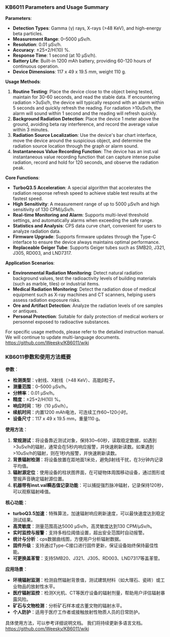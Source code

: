 ### KB6011 Parameters and Usage Summary

**Parameters**:

- **Detection Types**: Gamma (γ) rays, X-rays (>48 KeV), and high-energy beta particles.
- **Measurement Range**: 0–5000 μSv/h.
- **Resolution**: 0.01 μSv/h.
- **Accuracy**: ±25+2/H(10) %.
- **Response Time**: 1 second (at 10 μSv/h).
- **Battery Life**: Built-in 1200 mAh battery, providing 60-120 hours of continuous operation.
- **Device Dimensions**: 117 x 49 x 19.5 mm, weight 110 g.

**Usage Methods**:

1. **Routine Testing**: Place the device close to the object being tested, maintain for 30-60 seconds, and read the stable data. If encountering radiation >3uSv/h, the device will typically respond with an alarm within 5 seconds and quickly refresh the reading. For radiation >10uSv/h, the alarm will sound within 1 second and the reading will refresh quickly.
2. **Background Radiation Detection**: Place the device 1 meter above the ground, avoiding beta ray interference, and record the average value within 3 minutes.
3. **Radiation Source Localization**: Use the device's bar chart interface, move the device around the suspicious object, and determine the radiation source location through the graph or alarm sound.
4. **Instantaneous Value Recording Function**: The device has an inst.val instantaneous value recording function that can capture intense pulse radiation, record and hold for 120 seconds, and observe the radiation peak.

**Core Functions**:

- **TurboQ3.5 Acceleration**: A special algorithm that accelerates the radiation response refresh speed to achieve stable test results at the fastest speed.
- **High Sensitivity**: A measurement range of up to 5000 μSv/h and high sensitivity of 130 CPM/μSv/h.
- **Real-time Monitoring and Alarm**: Supports multi-level threshold settings, and automatically alarms when exceeding the safe range.
- **Statistics and Analysis**: CPS data curve chart, convenient for users to analyze radiation data.
- **Firmware Upgrade**: Supports firmware updates through the Type-C interface to ensure the device always maintains optimal performance.
- **Replaceable Geiger Tube**: Supports Geiger tubes such as SMB20, J321, J305, RD003, and LND7317.

**Application Scenarios**:

- **Environmental Radiation Monitoring**: Detect natural radiation background values, test the radioactivity levels of building materials (such as marble, tiles) or industrial items.
- **Medical Radiation Monitoring**: Detect the radiation dose of medical equipment such as X-ray machines and CT scanners, helping users assess radiation exposure risks.
- **Ore and Artifact Detection**: Analyze the radiation levels of ore samples or antiques.
- **Personal Protection**: Suitable for daily protection of medical workers or personnel exposed to radioactive substances.

For specific usage methods, please refer to the detailed instruction manual. We will continue to update multi-language documents. https://github.com/Weesky/KB6011/wiki

### KB6011参数和使用方法概要

**参数**：

- **检测类型**：γ射线、X射线（>48 KeV）、高能β粒子。
- **测量范围**：0–5000 μSv/h。
- **分辨率**：0.01 μSv/h。
- **精度**：±25+2/H(10) %。
- **响应时间**：1秒（10 μSv/h）。
- **续航时间**：内置1200 mAh电池，可连续工作60~120小时。
- **设备尺寸**：117 x 49 x 19.5 mm，重量110 g。

**使用方法**：

1. **常规测试**：将设备靠近测试对象，保持30~60秒，读取稳定数据，如遇到>3uSv/h的辐射，通常会在5秒内响应报警，并快速刷新读数。如果遇到>10uSv/h的辐射，则在1秒内报警，并快速刷新读数。
2. **背景辐射检测**：将设备放置在距地面1米处，避免β射线干扰，在3分钟内记录平均值。
3. **辐射源定位**：使用设备的柱状图界面，在可疑物体周围移动设备，通过图形或警报声音确定辐射源位置。
4. **机器带有inst.val瞬态值记录功能**：可以捕捉强烈脉冲辐射，记录保持120秒，可以观察辐射峰值。

**核心功能**：

- **turboQ3.5加速**：特殊算法，加速辐射响应刷新速度，可以最快速度达到稳定测试结果。
- **高灵敏度**：测量范围高达5000 μSv/h，高灵敏度达到130 CPM/μSv/h。
- **实时监控与报警**：支持多档位阈值设置，超出安全范围时自动报警。
- **统计与分析**：cps数据曲线图，方便用户分析辐射数据。
- **固件升级**：支持通过Type-C接口进行固件更新，保证设备始终保持最佳性能。
- **可更换盖革管**：支持SMB20、J321、J305、RD003、LND7317等盖革管。

**应用场景**：

- **环境辐射监测**：检测自然辐射背景值，测试建筑材料（如大理石、瓷砖）或工业物品的放射性水平。
- **医疗辐射监控**：检测X光机、CT等医疗设备的辐射剂量，帮助用户评估辐射暴露风险。
- **矿石与文物检测**：分析矿石样本或古董文物的辐射水平。
- **个人防护**：适用于医疗工作者或接触放射性物质人员的日常防护。

具体使用方法，可以参考详细说明文档。 我们将持续更新多语言文档。https://github.com/Weesky/KB6011/wiki

